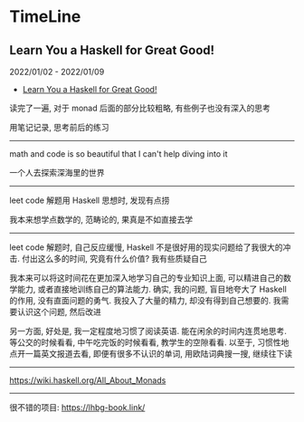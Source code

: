 # TimeLine

## Learn You a Haskell for Great Good!

2022/01/02 - 2022/01/09

- [Learn You a Haskell for Great Good!](http://learnyouahaskell.com/chapters)

读完了一遍, 对于 monad 后面的部分比较粗略, 有些例子也没有深入的思考

用笔记记录, 思考前后的练习

---

math and code is so beautiful that I can't help diving into it

一个人去探索深海里的世界

---

leet code 解题用 Haskell 思想时, 发现有点捞

我本来想学点数学的, 范畴论的, 果真是不如直接去学

---

leet code 解题时, 自己反应缓慢, Haskell 不是很好用的现实问题给了我很大的冲击. 付出这么多的时间, 究竟有什么价值? 我有些质疑自己

我本来可以将这时间花在更加深入地学习自己的专业知识上面, 可以精进自己的数学能力, 或者直接地训练自己的算法能力. 确实, 我的问题, 盲目地夸大了 Haskell 的作用, 没有直面问题的勇气. 我投入了大量的精力, 却没有得到自己想要的. 我需要认识这个问题, 然后改进

另一方面, 好处是, 我一定程度地习惯了阅读英语. 能在闲余的时间内连贯地思考. 等公交的时候看看, 中午吃完饭的时候看看, 教学生的空隙看看. 以至于, 习惯性地点开一篇英文报道去看, 即便有很多不认识的单词, 用欧陆词典搜一搜, 继续往下读

---

https://wiki.haskell.org/All_About_Monads

---

很不错的项目: https://lhbg-book.link/

